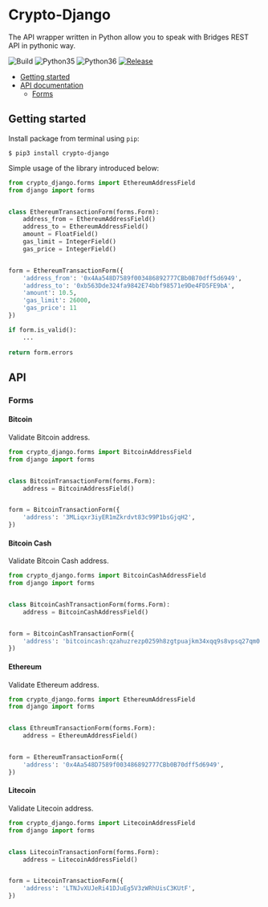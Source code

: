 # Crypto-Django

The API wrapper written in Python allow you to speak with Bridges REST API in pythonic way.

![Build](https://api.travis-ci.com/essentiaone/crypto-django.svg?branch=developp)
![Python35](https://img.shields.io/badge/Python-3.5-brightgreen.svg)
![Python36](https://img.shields.io/badge/Python-3.6-brightgreen.svg)
[![Release](https://img.shields.io/github/release/essentiaone/crypto-django.svg)](https://github.com/essentiaone/crypto-django/releases)

  * [Getting started](#getting-started)
  * [API documentation](#api)
    * [Forms](#forms)

## Getting started

Install package from terminal using `pip`:

```
$ pip3 install crypto-django
```

Simple usage of the library introduced below:

```python
from crypto_django.forms import EthereumAddressField
from django import forms


class EthereumTransactionForm(forms.Form):
    address_from = EthereumAddressField()
    address_to = EthereumAddressField()
    amount = FloatField()
    gas_limit = IntegerField()
    gas_price = IntegerField()


form = EthereumTransactionForm({
    'address_from': '0x4Aa548D7589f003486892777CBb0B70dff5d6949',
    'address_to': '0xb563Dde324fa9842E74bbf98571e9De4FD5FE9bA',
    'amount': 10.5,
    'gas_limit': 26000,
    'gas_price': 11
})

if form.is_valid():
    ...
    
return form.errors
```

## API

### Forms

#### Bitcoin

Validate Bitcoin address.

```python
from crypto_django.forms import BitcoinAddressField
from django import forms


class BitcoinTransactionForm(forms.Form):
    address = BitcoinAddressField()


form = BitcoinTransactionForm({
    'address': '3MLiqxr3iyER1mZkrdvt83c99P1bsGjqH2',
})
```

#### Bitcoin Cash

Validate Bitcoin Cash address.

```python
from crypto_django.forms import BitcoinCashAddressField
from django import forms


class BitcoinCashTransactionForm(forms.Form):
    address = BitcoinCashAddressField()


form = BitcoinCashTransactionForm({
    'address': 'bitcoincash:qzahuzrezp0259h8zgtpuajkm34xqq9s8vpsq27qm0',
})
```

#### Ethereum

Validate Ethereum address.

```python
from crypto_django.forms import EthereumAddressField
from django import forms


class EthreumTransactionForm(forms.Form):
    address = EthereumAddressField()


form = EthereumTransactionForm({
    'address': '0x4Aa548D7589f003486892777CBb0B70dff5d6949',
})
```

#### Litecoin

Validate Litecoin address.

```python
from crypto_django.forms import LitecoinAddressField
from django import forms


class LitecoinTransactionForm(forms.Form):
    address = LitecoinAddressField()


form = LitecoinTransactionForm({
    'address': 'LTNJvXUJeRi41DJuEg5V3zWRhUisC3KUtF',
})
```

